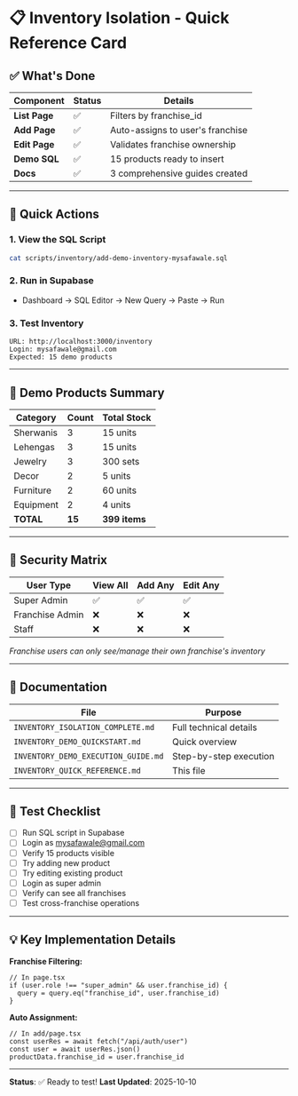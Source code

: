 # 📋 Inventory Isolation - Quick Reference Card

## ✅ What's Done

| Component | Status | Details |
|-----------|--------|---------|
| **List Page** | ✅ | Filters by franchise_id |
| **Add Page** | ✅ | Auto-assigns to user's franchise |
| **Edit Page** | ✅ | Validates franchise ownership |
| **Demo SQL** | ✅ | 15 products ready to insert |
| **Docs** | ✅ | 3 comprehensive guides created |

---

## 🚀 Quick Actions

### 1. View the SQL Script
```bash
cat scripts/inventory/add-demo-inventory-mysafawale.sql
```

### 2. Run in Supabase
- Dashboard → SQL Editor → New Query → Paste → Run

### 3. Test Inventory
```
URL: http://localhost:3000/inventory
Login: mysafawale@gmail.com
Expected: 15 demo products
```

---

## 📝 Demo Products Summary

| Category | Count | Total Stock |
|----------|-------|-------------|
| Sherwanis | 3 | 15 units |
| Lehengas | 3 | 15 units |
| Jewelry | 3 | 300 sets |
| Decor | 2 | 5 units |
| Furniture | 2 | 60 units |
| Equipment | 2 | 4 units |
| **TOTAL** | **15** | **399 items** |

---

## 🔐 Security Matrix

| User Type | View All | Add Any | Edit Any |
|-----------|----------|---------|----------|
| Super Admin | ✅ | ✅ | ✅ |
| Franchise Admin | ❌ | ❌ | ❌ |
| Staff | ❌ | ❌ | ❌ |

*Franchise users can only see/manage their own franchise's inventory*

---

## 📖 Documentation

| File | Purpose |
|------|---------|
| `INVENTORY_ISOLATION_COMPLETE.md` | Full technical details |
| `INVENTORY_DEMO_QUICKSTART.md` | Quick overview |
| `INVENTORY_DEMO_EXECUTION_GUIDE.md` | Step-by-step execution |
| `INVENTORY_QUICK_REFERENCE.md` | This file |

---

## 🧪 Test Checklist

- [ ] Run SQL script in Supabase
- [ ] Login as mysafawale@gmail.com
- [ ] Verify 15 products visible
- [ ] Try adding new product
- [ ] Try editing existing product
- [ ] Login as super admin
- [ ] Verify can see all franchises
- [ ] Test cross-franchise operations

---

## 💡 Key Implementation Details

**Franchise Filtering:**
```tsx
// In page.tsx
if (user.role !== "super_admin" && user.franchise_id) {
  query = query.eq("franchise_id", user.franchise_id)
}
```

**Auto Assignment:**
```tsx
// In add/page.tsx
const userRes = await fetch("/api/auth/user")
const user = await userRes.json()
productData.franchise_id = user.franchise_id
```

---

**Status**: ✅ Ready to test!
**Last Updated**: 2025-10-10
